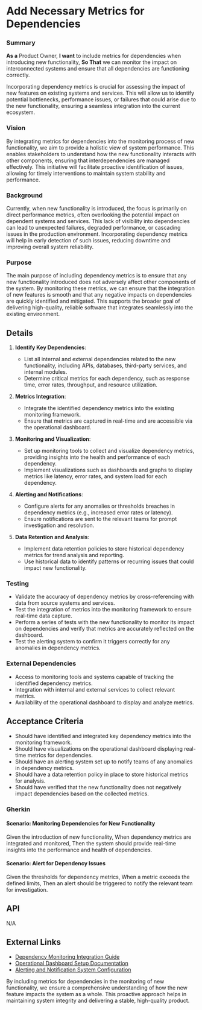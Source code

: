
# Add Necessary Metrics for Dependencies
### Summary
**As a** Product Owner, **I want** to include metrics for dependencies when introducing new functionality, **So That** we can monitor the impact on interconnected systems and ensure that all dependencies are functioning correctly.

Incorporating dependency metrics is crucial for assessing the impact of new features on existing systems and services. This will allow us to identify potential bottlenecks, performance issues, or failures that could arise due to the new functionality, ensuring a seamless integration into the current ecosystem.

### Vision
By integrating metrics for dependencies into the monitoring process of new functionality, we aim to provide a holistic view of system performance. This enables stakeholders to understand how the new functionality interacts with other components, ensuring that interdependencies are managed effectively. This initiative will facilitate proactive identification of issues, allowing for timely interventions to maintain system stability and performance.

### Background
Currently, when new functionality is introduced, the focus is primarily on direct performance metrics, often overlooking the potential impact on dependent systems and services. This lack of visibility into dependencies can lead to unexpected failures, degraded performance, or cascading issues in the production environment. Incorporating dependency metrics will help in early detection of such issues, reducing downtime and improving overall system reliability.

### Purpose
The main purpose of including dependency metrics is to ensure that any new functionality introduced does not adversely affect other components of the system. By monitoring these metrics, we can ensure that the integration of new features is smooth and that any negative impacts on dependencies are quickly identified and mitigated. This supports the broader goal of delivering high-quality, reliable software that integrates seamlessly into the existing environment.

## Details
1. **Identify Key Dependencies**:
    - List all internal and external dependencies related to the new functionality, including APIs, databases, third-party services, and internal modules.
    - Determine critical metrics for each dependency, such as response time, error rates, throughput, and resource utilization.

2. **Metrics Integration**:
    - Integrate the identified dependency metrics into the existing monitoring framework.
    - Ensure that metrics are captured in real-time and are accessible via the operational dashboard.

3. **Monitoring and Visualization**:
    - Set up monitoring tools to collect and visualize dependency metrics, providing insights into the health and performance of each dependency.
    - Implement visualizations such as dashboards and graphs to display metrics like latency, error rates, and system load for each dependency.

4. **Alerting and Notifications**:
    - Configure alerts for any anomalies or thresholds breaches in dependency metrics (e.g., increased error rates or latency).
    - Ensure notifications are sent to the relevant teams for prompt investigation and resolution.

5. **Data Retention and Analysis**:
    - Implement data retention policies to store historical dependency metrics for trend analysis and reporting.
    - Use historical data to identify patterns or recurring issues that could impact new functionality.

### Testing
- Validate the accuracy of dependency metrics by cross-referencing with data from source systems and services.
- Test the integration of metrics into the monitoring framework to ensure real-time data capture.
- Perform a series of tests with the new functionality to monitor its impact on dependencies and verify that metrics are accurately reflected on the dashboard.
- Test the alerting system to confirm it triggers correctly for any anomalies in dependency metrics.

### External Dependencies
- Access to monitoring tools and systems capable of tracking the identified dependency metrics.
- Integration with internal and external services to collect relevant metrics.
- Availability of the operational dashboard to display and analyze metrics.

## Acceptance Criteria
- Should have identified and integrated key dependency metrics into the monitoring framework.
- Should have visualizations on the operational dashboard displaying real-time metrics for dependencies.
- Should have an alerting system set up to notify teams of any anomalies in dependency metrics.
- Should have a data retention policy in place to store historical metrics for analysis.
- Should have verified that the new functionality does not negatively impact dependencies based on the collected metrics.

### Gherkin
#### Scenario: Monitoring Dependencies for New Functionality
Given the introduction of new functionality,
When dependency metrics are integrated and monitored,
Then the system should provide real-time insights into the performance and health of dependencies.

#### Scenario: Alert for Dependency Issues
Given the thresholds for dependency metrics,
When a metric exceeds the defined limits,
Then an alert should be triggered to notify the relevant team for investigation.

## API
N/A

## External Links
- [Dependency Monitoring Integration Guide](#)
- [Operational Dashboard Setup Documentation](#)
- [Alerting and Notification System Configuration](#)

By including metrics for dependencies in the monitoring of new functionality, we ensure a comprehensive understanding of how the new feature impacts the system as a whole. This proactive approach helps in maintaining system integrity and delivering a stable, high-quality product.
